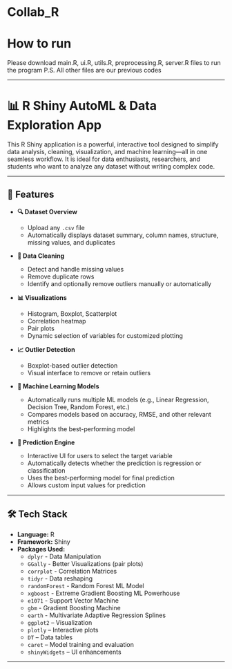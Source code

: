 # Collab_R

# How to run
Please download main.R, ui.R, utils.R, preprocessing.R, server.R files to run the program
P.S. All other files are our previous codes

---


# 📊 R Shiny AutoML & Data Exploration App

This R Shiny application is a powerful, interactive tool designed to simplify data analysis, cleaning, visualization, and machine learning—all in one seamless workflow. It is ideal for data enthusiasts, researchers, and students who want to analyze any dataset without writing complex code.

---

## 🚀 Features

- **🔍 Dataset Overview**
  - Upload any `.csv` file
  - Automatically displays dataset summary, column names, structure, missing values, and duplicates

- **🧹 Data Cleaning**
  - Detect and handle missing values
  - Remove duplicate rows
  - Identify and optionally remove outliers manually or automatically

- **📊 Visualizations**
  - Histogram, Boxplot, Scatterplot
  - Correlation heatmap
  - Pair plots
  - Dynamic selection of variables for customized plotting

- **📈 Outlier Detection**
  - Boxplot-based outlier detection
  - Visual interface to remove or retain outliers

- **🤖 Machine Learning Models**
  - Automatically runs multiple ML models (e.g., Linear Regression, Decision Tree, Random Forest, etc.)
  - Compares models based on accuracy, RMSE, and other relevant metrics
  - Highlights the best-performing model

- **🔮 Prediction Engine**
  - Interactive UI for users to select the target variable
  - Automatically detects whether the prediction is regression or classification
  - Uses the best-performing model for final prediction
  - Allows custom input values for prediction

---

## 🛠️ Tech Stack

- **Language:** R  
- **Framework:** Shiny  
- **Packages Used:**
  - `dplyr` - Data Manipulation
  - `GGally` - Better Visualizations (pair plots)
  - `corrplot` - Correlation Matrices
  - `tidyr` - Data reshaping
  - `randomForest` - Random Forest ML Model
  - `xgboost` - Extreme Gradient Boosting ML Powerhouse
  - `e1071` - Support Vector Machine
  - `gbm` - Gradient Boosting Machine
  - `earth` - Multivariate Adaptive Regression Splines
  - `ggplot2` – Visualization  
  - `plotly` – Interactive plots  
  - `DT` – Data tables  
  - `caret` – Model training and evaluation  
  - `shinyWidgets` – UI enhancements

---


